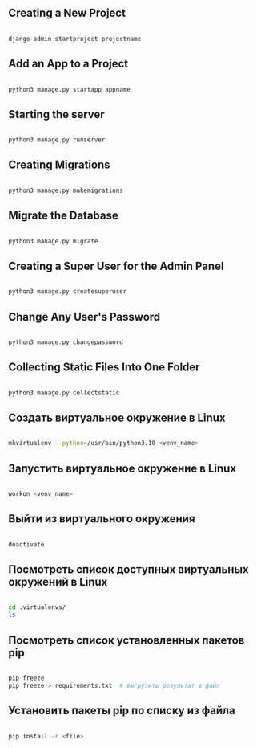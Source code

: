 ## Creating a New Project

```bash

django-admin startproject projectname

```

## Add an App to a Project

```bash

python3 manage.py startapp appname

```

## Starting the server

```bash

python3 manage.py runserver

```

## Creating Migrations

```bash

python3 manage.py makemigrations

```

## Migrate the Database

```bash

python3 manage.py migrate

```

## Creating a Super User for the Admin Panel

```bash

python3 manage.py createsuperuser

```

## Change Any User's Password

```bash

python3 manage.py changepassword

```

## Collecting Static Files Into One Folder

```bash

python3 manage.py collectstatic

```

## Создать виртуальное окружение  в Linux

```bash

mkvirtualenv --python=/usr/bin/python3.10 <venv_name>

```

## Запустить виртуальное окружение в Linux

```bash

workon <venv_name>

```

## Выйти из виртуального окружения

```bash

deactivate

```

## Посмотреть список доступных виртуальных окружений в Linux

```bash

cd .virtualenvs/
ls

```

## Посмотреть список установленных пакетов pip

```bash

pip freeze
pip freeze > requirements.txt  # выгрузить результат в файл

```

## Установить пакеты pip по списку из файла

```bash

pip install -r <file>

```